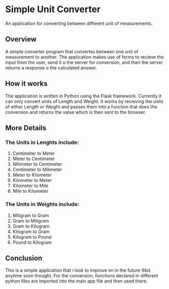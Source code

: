 # Simple Unit Converter 
An application for converting between different unit of measurements.

## Overview
A simple converter program that convertes between one unit of measurement to another. The application makes use of forms to recieve the input from the user, send it o the server for conversion, and then the server returns a response o the calculated answer.

## How it works 
The application is written in Python using the Flask framework. 
Currently it can only convert units of Length and Weight. 
It works by recieving the units of either Length or Weight and passes them into a function that does the conversion and returns the value which is then sent to the browser.

## More Details
### The Units in Lenghts include:  
1. Centimeter to Meter
2. Meter to Centimeter
3. Milimeter to Centimeter 
4. Centimeter to Milimeter
5. Meter to Kilometer
6. Kilometer to Meter
7. Kilometer to Mile
8. Mile to Kilometer

### The Units in Weights include: 
1. Miligram to Gram
2. Gram to Miligram
3. Gram to Kilogram 
4. Kilogram to Gram 
5. Kilogram to Pound
6. Pound to Kilogram

## Conclusion 
This is a simple application that i look to improve on in the future (Not anytime soon though). For the conversion, functions declared in different python files are imported into the main app file and then used there. 
